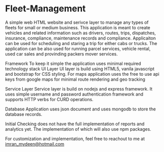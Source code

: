 # Fleet-Management
A simple web HTML website and serivce layer to manage any types of fleets for small or medium business. 
This application is meant to create vehicles and related information such as drivers, routes, trips, dispatches, insurance, compliance, maintenance records and compliance. 
Applicaiton can be used for scheduling and staring a trip for either cabs or trucks. 
The application can be also used for running parcel services, vehicle rental, used car sales and provinding packers mover services. 

Framework
To keep it simple the application uses minimal required technology stack
UI Layer
UI layer is build using HTML5, vanila javascript and bootstrap for CSS styling. 
For maps application uses the free to use api keys from google maps for minimal route rendering and geo tracking

Service Layer
Service layer is build on nodejs and express framework. It uses simple username and password authentication framework and supports HTTP verbs for CURD operations.

Database
Application uses json document and uses mongodb to store the database records.

Initial Checking does not have the full implementation of reports and analytics yet. The implementation of which will also use npm packages.

For customization and implementation, feel free to reachout to me at imran_mydeen@hotmail.com
